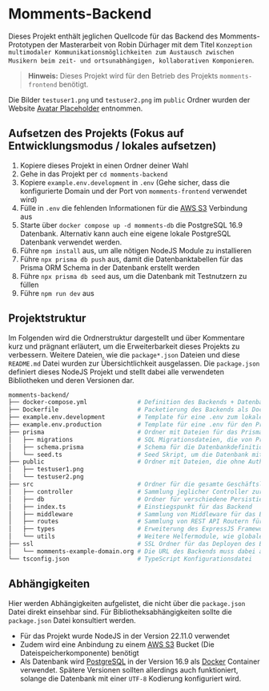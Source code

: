 # Momments-Backend
Dieses Projekt enthält jeglichen Quellcode für das Backend des Momments-Prototypen der Masterarbeit von Robin Dürhager mit dem Titel `Konzeption multimodaler Kommunikationsmöglichkeiten zum Austausch zwischen Musikern beim zeit- und ortsunabhängigen, kollaborativen Komponieren`.

> **Hinweis:** Dieses Projekt wird für den Betrieb des Projekts `momments-frontend` benötigt.

Die Bilder `testuser1.png` und `testuser2.png` im `public` Ordner wurden der Website [Avatar Placeholder](https://avatar-placeholder.iran.liara.run/) entnommen.

## Aufsetzen des Projekts (Fokus auf Entwicklungsmodus / lokales aufsetzen)
1. Kopiere dieses Projekt in einen Ordner deiner Wahl
2. Gehe in das Projekt per `cd momments-backend`
3. Kopiere `example.env.development` in `.env` (Gehe sicher, dass die konfigurierte Domain und der Port von `momments-frontend` verwendet wird)
4. Fülle in `.env` die fehlenden Informationen für die [AWS S3](https://aws.amazon.com/de/s3/) Verbindung aus
5. Starte über `docker compose up -d momments-db` die PostgreSQL 16.9 Datenbank. Alternativ kann auch eine eigene lokale PostgreSQL Datenbank verwendet werden.
7. Führe `npm install` aus, um alle nötigen NodeJS Module zu installieren
8. Führe `npx prisma db push` aus, damit die Datenbanktabellen für das Prisma ORM Schema in der Datenbank erstellt werden
9. Führe `npx prisma db seed` aus, um die Datenbank mit Testnutzern zu füllen
10. Führe `npm run dev` aus

## Projektstruktur
Im Folgenden wird die Ordnerstruktur dargestellt und über Kommentare kurz und prägnant erläutert, um die Erweiterbarkeit dieses Projekts zu verbessern. Weitere Dateien, wie die `package*.json` Dateien und diese `README.md` Datei wurden zur Übersichtlichkeit ausgelassen. Die `package.json` definiert dieses NodeJS Projekt und stellt dabei alle verwendeten Bibliotheken und deren Versionen dar.

```bash
momments-backend/
├── docker-compose.yml              # Definition des Backends + Datenbank als Docker Container (bspw. für die Produktion)
├── Dockerfile                      # Packetierung des Backends als Docker Container zum einfachen Deployen auf einem Server
├── example.env.development         # Template für eine .env zum lokalen Aufsetzen des Projekts im Entwicklungsmodus
├── example.env.production          # Template für eine .env für den Produktionsmodus, in dem SSL Informationen (private key und fullchain + Domain) verwendet werden müssen
├── prisma                          # Ordner mit Dateien für das Prisma ORM
│   ├── migrations                  # SQL Migrationsdateien, die von Prisma ORM erstellt wurden
│   ├── schema.prisma               # Schema für die Datenbankdefinition, die zu den Migrationsdateien führte
│   └── seed.ts                     # Seed Skript, um die Datenbank mit Testnutzern zu befüllen
├── public                          # Ordner mit Dateien, die ohne Authentifizierung zugänglich sein sollten (Avatarbilder der Testnutzer)
│   ├── testuser1.png
│   └── testuser2.png
├── src                             # Ordner für die gesamte Geschäftslogik
│   ├── controller                  # Sammlung jeglicher Controller zur Verwaltung der Datenbank (z.B. DiscussionController)
│   ├── db                          # Ordner für verschiedene Persistierungsstrategien (S3 Client + Prisma ORM Client für Datenbankanbindung)
│   ├── index.ts                    # Einstiegspunkt für das Backend
│   ├── middleware                  # Sammlung von Middleware für das Backend (Authentifizierungsmiddleware für die Abschottung bestimmter Routen, wie z.B. Erstellung von Diskussionen)
│   ├── routes                      # Sammlung von REST API Routern für die einzelnen Datenbankentitäten 
│   ├── types                       # Erweiterung des ExpressJS Frameworks, sodass die Authentifizierungsmiddleware an einem Request eine userId anhängen kann, sodass diese nicht von jeder Route neu ermittelt werden muss
│   └── utils                       # Weitere Helfermodule, wie globale Variablen und Typdefinitionen 
├── ssl                             # SSL Ordner für das Deployen des Backends im Produktionsmodus, bspw. für einen Nutzertest
│   └── momments-example-domain.org # Die URL des Backends muss dabei als Ordner im Backendprojekt angelegt werden mit privkey.pem und fullchain.pem für SSL-Verschlüsselung
└── tsconfig.json                   # TypeScript Konfigurationsdatei
```

## Abhängigkeiten
Hier werden Abhängigkeiten aufgelistet, die nicht über die `package.json` Datei direkt einsehbar sind. Für Bibliotheksabhängigkeiten sollte die `package.json` Datei konsultiert werden.

* Für das Projekt wurde NodeJS in der Version 22.11.0 verwendet
* Zudem wird eine Anbindung zu einem [AWS S3](https://aws.amazon.com/de/s3/) Bucket (Die Dateispeicherkomponente) benötigt
* Als Datenbank wird [PostgreSQL](https://www.postgresql.org/) in der Version 16.9 als [Docker](https://www.docker.com/) Container verwendet. Spätere Versionen sollten allerdings auch funktioniert, solange die Datenbank mit einer `UTF-8` Kodierung konfiguriert wird.